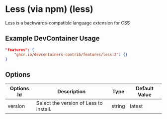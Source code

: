 
# Less (via npm) (less)

Less is a backwards-compatible language extension for CSS

## Example DevContainer Usage

```json
"features": {
    "ghcr.io/devcontainers-contrib/features/less:2": {}
}
```

## Options

| Options Id | Description | Type | Default Value |
|-----|-----|-----|-----|
| version | Select the version of Less to install. | string | latest |


